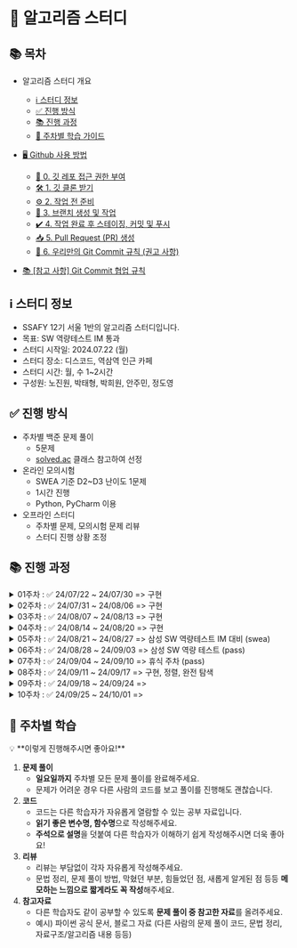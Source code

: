 # 🚀 알고리즘 스터디

## 📚 목차

- 알고리즘 스터디 개요
    - [ℹ️ 스터디 정보](#ℹ️-스터디-정보)
    - [✅ 진행 방식](#-진행-방식)
    - [📚 진행 과정](#-진행-과정)
    - [📝 주차별 학습 가이드](#-주차별-학습)

- [🖥️ Github 사용 방법](#️-github-사용-방법)
    - [🔑 0. 깃 레포 접근 권한 부여](#-0-깃-레포-접근-권한-부여)
    - [🛠️ 1. 깃 클론 받기](#️-1-깃-클론-받기)
    - [⚙️ 2. 작업 전 준비](#️-2-작업-전-준비)
    - [🌿 3. 브랜치 생성 및 작업](#-3-브랜치-생성-및-작업)
    - [✔️ 4. 작업 완료 후 스테이징, 커밋 및 푸시](#️-4-작업-완료-후-스테이징-커밋-및-푸시)
    - [📥 5. Pull Request (PR) 생성](#-5-pull-request-pr-생성)
    - [📝 6. 우리만의 Git Commit 규칙 (권고 사항)](#-6-우리만의-git-commit-규칙-권고-사항)
- [📚 [참고 사항] Git Commit 협업 규칙](#-참고-사항-git-commit-협업-규칙)

## ℹ️ 스터디 정보

- SSAFY 12기 서울 1반의 알고리즘 스터디입니다.
- 목표: SW 역량테스트 IM 통과
- 스터디 시작일: 2024.07.22 (월)
- 스터디 장소: 디스코드, 역삼역 인근 카페
- 스터디 시간: 월, 수 1~2시간
- 구성원: 노진원, 박태형, 박희원, 안주민, 정도영

## ✅ 진행 방식

- 주차별 백준 문제 풀이
    - 5문제
    - [solved.ac](http://solved.ac) 클래스 참고하여 선정
- 온라인 모의시험
    - SWEA 기준 D2~D3 난이도 1문제
    - 1시간 진행
    - Python, PyCharm 이용
- 오프라인 스터디
    - 주차별 문제, 모의시험 문제 리뷰
    - 스터디 진행 상황 조정

## 📚 진행 과정

<details>
  <summary>01주차 : ✅ 24/07/22 ~ 24/07/30 => 구현</summary>

  > 문제 목록
  - [2439 - 별 찍기 2 (구현)](https://www.acmicpc.net/problem/2439)
  - [2562 - 최댓값 (구현)](https://www.acmicpc.net/problem/2562)
  - [2884 - 알람 시계 (구현)](https://www.acmicpc.net/problem/2884)
  - [11720 - 숫자의 합 (구현)](https://www.acmicpc.net/problem/11720)
  - [31403 - 실버 4 (구현)](https://www.acmicpc.net/problem/31403)

</details>

<details>
  <summary>02주차 : ✅ 24/07/31 ~ 24/08/06 => 구현</summary>

  > 문제 목록
  - [1152 - 단어의 개수 (구현)](https://www.acmicpc.net/problem/1152)
  - [1259 - 팰린드롬수 (구현)](https://www.acmicpc.net/problem/1259)
  - [1676 - 팩토리얼 0의 개수 (수학)](https://www.acmicpc.net/problem/1676)
  - [8958 - OX퀴즈 (구현)](https://www.acmicpc.net/problem/8958)
  - [10809 - 알파벳 찾기 (구현)](https://www.acmicpc.net/problem/10809)

</details>

<details>
  <summary>03주차 : ✅ 24/08/07 ~ 24/08/13 => 구현</summary>

  > 문제 목록
  - [2309 - 일곱 난쟁이 (브루트포스)](https://www.acmicpc.net/problem/2309)
  - [2605 - 줄 세우기 (구현)](https://www.acmicpc.net/problem/2605)
  - [2669 - 직사각형 네 개의 합집합의 면적 구하기 (구현)](https://www.acmicpc.net/problem/2669)
  - [10163 - 색종이 (구현)](https://www.acmicpc.net/problem/10163)
  - [14696 - 디스플레이 (구현)](https://www.acmicpc.net/problem/14696)

</details>

<details>
  <summary>04주차 : ✅ 24/08/14 ~ 24/08/20 => 구현</summary>

  > 문제 목록
  - [1244 - 스위치 켜고 끄기 (구현)](https://www.acmicpc.net/problem/1244)
  - [2491 - 수열 (구현)](https://www.acmicpc.net/problem/2491)
  - [2578 - 빙고 (구현)](https://www.acmicpc.net/problem/2578)
  - [2635 - 수 이어가기 (구현)](https://www.acmicpc.net/problem/2635)
  - [10158 - 개미 (구현)](https://www.acmicpc.net/problem/10158)
  - [10157 - 좌표 압축 (구현)](https://www.acmicpc.net/problem/10157)

</details>

<details>
  <summary>05주차 : ✅ 24/08/21 ~ 24/08/27 => 삼성 SW 역량테스트 IM 대비 (swea)</summary>

  > 문제 목록
  - 1226. [S/W 문제해결 기본] 7일차 - 미로2 (탐색)
  - 1234. [S/W 문제해결 기본] 10일차 - 비밀번호 (구현)
  - 1859. 백만 장자 프로젝트 (그리디)
  - 1860. 진기의 최고급 붕어빵 (시뮬레이션)
  - 1979. 어디에 단어가 들어갈 수 있을까 (탐색)

</details>

<details>
  <summary>06주차 : ✅ 24/08/28 ~ 24/09/03 => 삼성 SW 역량 테스트 (pass)</summary>

  > 문제 목록
  - 삼성 SW 역량 테스트 (문제 풀이)

</details>

<details>
  <summary>07주차 : ✅ 24/09/04 ~ 24/09/10 => 휴식 주차 (pass)</summary>

  > 문제 목록
  - 휴식 주차

</details>

<details>
  <summary>08주차 : ✅ 24/09/11 ~ 24/09/17 => 구현, 정렬, 완전 탐색</summary>

  > 문제 목록
  - solved.ac class 1 최대한 다 풀어오기
  - [2920 - 음계 (구현)](https://www.acmicpc.net/problem/2920)
  - [10809 - 알파벳 찾기 (구현)](https://www.acmicpc.net/problem/10809)
  - [10250 - ACM 호텔 (구현)](https://www.acmicpc.net/problem/10250)
  - [1181 - 단어 정렬 (정렬)](https://www.acmicpc.net/problem/1181)
  - [1436 - 영화감독 숌 (브루트포스)](https://www.acmicpc.net/problem/1436)

</details>

<details>
  <summary>09주차 : ✅ 24/09/18 ~ 24/09/24 =></summary>

  > 문제 목록
  - 미정

</details>

<details>
  <summary>10주차 : ✅ 24/09/25 ~ 24/10/01 =></summary>

  > 문제 목록
  - 미정

</details>


## 📝 주차별 학습

<aside>
💡 **이렇게 진행해주시면 좋아요!**

1. **문제 풀이**
    - **일요일까지** 주차별 모든 문제 풀이를 완료해주세요.
    - 문제가 어려운 경우 다른 사람의 코드를 보고 풀이를 진행해도 괜찮습니다.
2. **코드**
    - 코드는 다른 학습자가 자유롭게 열람할 수 있는 공부 자료입니다.
    - **읽기 좋은 변수명, 함수명**으로 작성해주세요.
    - **주석으로 설명**을 덧붙여 다른 학습자가 이해하기 쉽게 작성해주시면 더욱 좋아요!
3. **리뷰**
    - 리뷰는 부담없이 각자 자유롭게 작성해주세요.
    - 문법 정리, 문제 풀이 방법, 막혔던 부분, 힘들었던 점, 새롭게 알게된 점 등등 **메모하는 느낌으로 짧게라도 꼭 작성**해주세요.
4. **참고자료**
    - 다른 학습자도 같이 공부할 수 있도록 **문제 풀이 중 참고한 자료**를 올려주세요.
    - 예시) 파이썬 공식 문서, 블로그 자료 (다른 사람의 문제 풀이 코드, 문법 정리, 자료구조/알고리즘 내용 등등)
</aside>